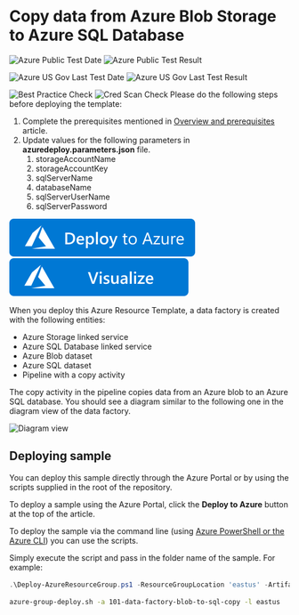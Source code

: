 # Copy data from Azure Blob Storage to Azure SQL Database

![Azure Public Test Date](https://azurequickstartsservice.blob.core.windows.net/badges/101-data-factory-blob-to-sql-copy/PublicLastTestDate.svg)
![Azure Public Test Result](https://azurequickstartsservice.blob.core.windows.net/badges/101-data-factory-blob-to-sql-copy/PublicDeployment.svg)

![Azure US Gov Last Test Date](https://azurequickstartsservice.blob.core.windows.net/badges/101-data-factory-blob-to-sql-copy/FairfaxLastTestDate.svg)
![Azure US Gov Last Test Result](https://azurequickstartsservice.blob.core.windows.net/badges/101-data-factory-blob-to-sql-copy/FairfaxDeployment.svg)

![Best Practice Check](https://azurequickstartsservice.blob.core.windows.net/badges/101-data-factory-blob-to-sql-copy/BestPracticeResult.svg)
![Cred Scan Check](https://azurequickstartsservice.blob.core.windows.net/badges/101-data-factory-blob-to-sql-copy/CredScanResult.svg)
Please do the following steps before deploying the template: 

1. Complete the prerequisites mentioned in [Overview and prerequisites](https://azure.microsoft.com/documentation/articles/data-factory-copy-data-from-azure-blob-storage-to-sql-database/) article.
2. Update values for the following parameters in **azuredeploy.parameters.json** file. 
	1. storageAccountName
	2. storageAccountKey
	3. sqlServerName
	4. databaseName
	5. sqlServerUserName
	6. sqlServerPassword  

[![Deploy To Azure](https://raw.githubusercontent.com/Azure/azure-quickstart-templates/master/1-CONTRIBUTION-GUIDE/images/deploytoazure.svg?sanitize=true)]("https://portal.azure.com/#create/Microsoft.Template/uri/https%3A%2F%2Fraw.githubusercontent.com%2FAzure%2Fazure-quickstart-templates%2Fmaster%2F101-data-factory-blob-to-sql-copy%2Fazuredeploy.json")  [![Visualize](https://raw.githubusercontent.com/Azure/azure-quickstart-templates/master/1-CONTRIBUTION-GUIDE/images/visualizebutton.svg?sanitize=true)]("http://armviz.io/#/?load=https%3A%2F%2Fraw.githubusercontent.com%2FAzure%2Fazure-quickstart-templates%2Fmaster%2F101-data-factory-blob-to-sql-copy%2Fazuredeploy.json")

When you deploy this Azure Resource Template, a data factory is created with the following entities: 

- Azure Storage linked service
- Azure SQL Database linked service
- Azure Blob dataset
- Azure SQL dataset
- Pipeline with a copy activity 

The copy activity in the pipeline copies data from an Azure blob to an Azure SQL database. You should see a diagram similar to the following one in the diagram view of the data factory.  

![Diagram view](images/adfDiagram.PNG)

## Deploying sample
You can deploy this sample directly through the Azure Portal or by using the scripts supplied in the root of the repository.

To deploy a sample using the Azure Portal, click the **Deploy to Azure** button at the top of the article. 

To deploy the sample via the command line (using [Azure PowerShell or the Azure CLI](https://azure.microsoft.com/en-us/downloads/)) you can use the scripts.

Simply execute the script and pass in the folder name of the sample.  For example:

```PowerShell
.\Deploy-AzureResourceGroup.ps1 -ResourceGroupLocation 'eastus' -ArtifactStagingDirectory 101-data-factory-blob-to-sql-copy
```
```bash
azure-group-deploy.sh -a 101-data-factory-blob-to-sql-copy -l eastus


